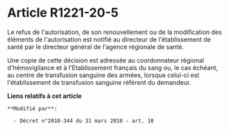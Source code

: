 # Article R1221-20-5

Le refus de l'autorisation, de son renouvellement ou de la modification des éléments de l'autorisation est notifié au
directeur de l'établissement de santé par le directeur général de l'agence régionale de santé.

Une copie de cette décision est adressée au coordonnateur régional d'hémovigilance et à l'Etablissement français du sang ou,
le cas échéant, au centre de transfusion sanguine des armées, lorsque celui-ci est l'établissement de transfusion sanguine
référent du demandeur.

**Liens relatifs à cet article**

	**Modifié par**:

	  - Décret n°2010-344 du 31 mars 2010 - art. 10
